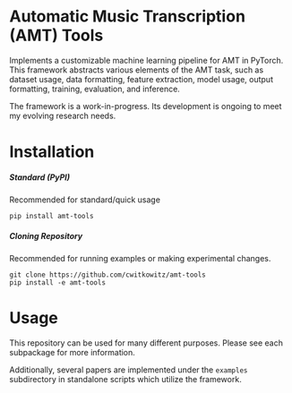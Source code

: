 # Automatic Music Transcription (AMT) Tools
Implements a customizable machine learning pipeline for AMT in PyTorch. This framework abstracts various elements of the AMT task, such as dataset usage, data formatting, feature extraction, model usage, output formatting, training, evaluation, and inference.

The framework is a work-in-progress. Its development is ongoing to meet my evolving research needs.

# Installation
##### Standard (PyPI)
Recommended for standard/quick usage
```
pip install amt-tools
```

##### Cloning Repository
Recommended for running examples or making experimental changes.
```
git clone https://github.com/cwitkowitz/amt-tools
pip install -e amt-tools
```

# Usage
This repository can be used for many different purposes. Please see each subpackage for more information.

Additionally, several papers are implemented under the ```examples``` subdirectory in standalone scripts which utilize the framework.
